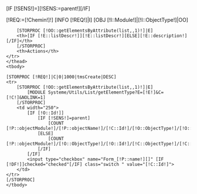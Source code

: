 [IF [!SENS!]=][!SENS:=parent!][/IF]

[!REQ:=[!Chemin!]!]
[INFO [!REQ!]|I]
[OBJ [!I::Module!]|[!I::ObjectType!]|OO]
<div class="table-responsive">
<table class="table table-striped">
    <thead>
    <tr>

        [STORPROC [!OO::getElementsByAttribute(list,,1)!]|E]
        <th>[IF [!E::listDescr!]][!E::listDescr!][ELSE][!E::description!][/IF]</th>
        [/STORPROC]
        <th>Actions</th>
    </tr>
    </thead>
    <tbody>

    [STORPROC [!REQ!]|C|0|1000|tmsCreate|DESC]
    <tr>
        [STORPROC [!OO::getElementsByAttribute(list,,1)!]|E]
            [MODULE Systeme/Utils/List/getElementType?E=[!E!]&C=[!C!]&NOLINK=1]
        [/STORPROC]
        <td width="250">
            [IF [!O::Id!]]
                [IF [!SENS!]=parent]
                    [COUNT [!P::objectModule!]/[!P::objectName!]/[!C::Id!]/[!O::ObjectType!]/[!O::Id!]|DF]
                [ELSE]
                    [COUNT [!P::objectModule!]/[!O::ObjectType!]/[!O::Id!]/[!C::ObjectType!]/[!C::Id!]|DF]
                [/IF]
            [/IF]
            <input type="checkbox" name="Form_[!P::name!][]" [IF [!DF!]]checked="checked"[/IF] class="switch " value="[!C::Id!]">
        </td>
    </tr>
    [/STORPROC]
    </tbody>
</table>
</div>